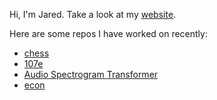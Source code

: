 Hi, I'm Jared. Take a look at my [website](https://jaredweissberg.com).

Here are some repos I have worked on recently:
* [chess](https://github.com/weissbergj/chess)
* [107e](https://github.com/weissbergj/CS107E-personal)
* [Audio Spectrogram Transformer](https://github.com/poojasethi/ast-speech)
* [econ](https://github.com/weissbergj/econ)
